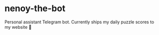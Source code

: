 # nenoy-the-bot
Personal assistant Telegram bot. Currently ships my daily puzzle scores to my website 🚀
